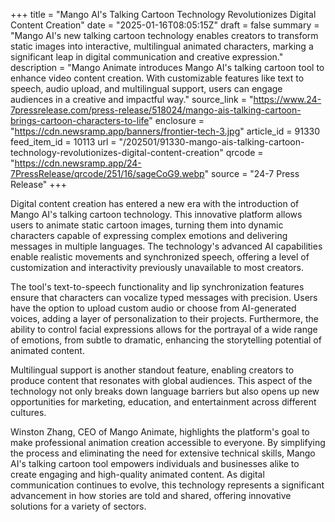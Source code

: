 +++
title = "Mango AI's Talking Cartoon Technology Revolutionizes Digital Content Creation"
date = "2025-01-16T08:05:15Z"
draft = false
summary = "Mango AI's new talking cartoon technology enables creators to transform static images into interactive, multilingual animated characters, marking a significant leap in digital communication and creative expression."
description = "Mango Animate introduces Mango AI's talking cartoon tool to enhance video content creation. With customizable features like text to speech, audio upload, and multilingual support, users can engage audiences in a creative and impactful way."
source_link = "https://www.24-7pressrelease.com/press-release/518024/mango-ais-talking-cartoon-brings-cartoon-characters-to-life"
enclosure = "https://cdn.newsramp.app/banners/frontier-tech-3.jpg"
article_id = 91330
feed_item_id = 10113
url = "/202501/91330-mango-ais-talking-cartoon-technology-revolutionizes-digital-content-creation"
qrcode = "https://cdn.newsramp.app/24-7PressRelease/qrcode/251/16/sageCoG9.webp"
source = "24-7 Press Release"
+++

<p>Digital content creation has entered a new era with the introduction of Mango AI's talking cartoon technology. This innovative platform allows users to animate static cartoon images, turning them into dynamic characters capable of expressing complex emotions and delivering messages in multiple languages. The technology's advanced AI capabilities enable realistic movements and synchronized speech, offering a level of customization and interactivity previously unavailable to most creators.</p><p>The tool's text-to-speech functionality and lip synchronization features ensure that characters can vocalize typed messages with precision. Users have the option to upload custom audio or choose from AI-generated voices, adding a layer of personalization to their projects. Furthermore, the ability to control facial expressions allows for the portrayal of a wide range of emotions, from subtle to dramatic, enhancing the storytelling potential of animated content.</p><p>Multilingual support is another standout feature, enabling creators to produce content that resonates with global audiences. This aspect of the technology not only breaks down language barriers but also opens up new opportunities for marketing, education, and entertainment across different cultures.</p><p>Winston Zhang, CEO of Mango Animate, highlights the platform's goal to make professional animation creation accessible to everyone. By simplifying the process and eliminating the need for extensive technical skills, Mango AI's talking cartoon tool empowers individuals and businesses alike to create engaging and high-quality animated content. As digital communication continues to evolve, this technology represents a significant advancement in how stories are told and shared, offering innovative solutions for a variety of sectors.</p>